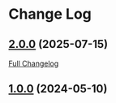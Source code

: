 # Change Log

## [2.0.0](https://github.com/webbuilders-group/silverstripe-element-link/tree/2.0.0) (2025-07-15)
[Full Changelog](https://github.com/webbuilders-group/silverstripe-element-link/compare/1.0.0...2.0.0)

## [1.0.0](https://github.com/webbuilders-group/silverstripe-element-link/tree/1.0.0) (2024-05-10)
